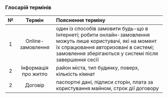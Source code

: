 ### Глосарій термінів

|№|Термін|Пояснення терміну|
|:-:|:-:|:-|
|1|Online-замовлення|один із способів замовити будь-що в Інтернеті; робити онлайн-замовлення можуть лише користувачі, які на момент їх спрацювання авторизовані в системі; замовлення зберігаються у системі після завершення сесії|
|2|Інформація про житло|район міста, тип будинку, поверх, кількість кімнат|
|2|Договір|паспортні дані, підписи сторін, плата за користування майном, строк дії договору|
